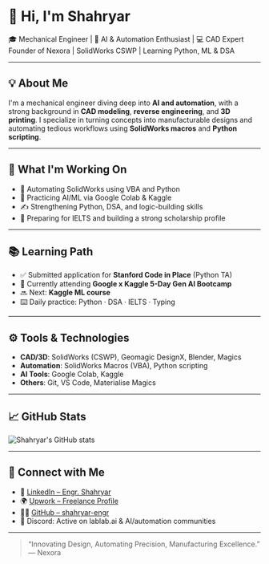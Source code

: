 # 👋 Hi, I'm Shahryar

🎓 Mechanical Engineer | 🤖 AI & Automation Enthusiast | 💻 CAD Expert  
Founder of Nexora | SolidWorks CSWP | Learning Python, ML & DSA

---

## 💡 About Me

I'm a mechanical engineer diving deep into **AI and automation**, with a strong background in **CAD modeling**, **reverse engineering**, and **3D printing**. I specialize in turning concepts into manufacturable designs and automating tedious workflows using **SolidWorks macros** and **Python scripting**.

---

## 🧠 What I'm Working On

- 🧪 Automating SolidWorks using VBA and Python
- 🤖 Practicing AI/ML via Google Colab & Kaggle
- ✍️ Strengthening Python, DSA, and logic-building skills
- 📢 Preparing for IELTS and building a strong scholarship profile

---

## 📚 Learning Path

- ✅ Submitted application for **Stanford Code in Place** (Python TA)
- 📅 Currently attending **Google x Kaggle 5-Day Gen AI Bootcamp**
- 🔜 Next: **Kaggle ML course**
- ⌨️ Daily practice: Python · DSA · IELTS · Typing

---

## ⚙️ Tools & Technologies

- **CAD/3D**: SolidWorks (CSWP), Geomagic DesignX, Blender, Magics
- **Automation**: SolidWorks Macros (VBA), Python scripting
- **AI Tools**: Google Colab, Kaggle
- **Others**: Git, VS Code, Materialise Magics

---

## 📈 GitHub Stats

![Shahryar's GitHub stats](https://github-readme-stats.vercel.app/api?username=shahryar-engr&show_icons=true&theme=default)

---

## 🤝 Connect with Me

- 🔗 [LinkedIn – Engr. Shahryar](https://www.linkedin.com/in/engr-shahryar/)
- 🌍 [Upwork – Freelance Profile](https://www.upwork.com/freelancers/~018a4604572b7b2844)
- 🧑‍💻 [GitHub – shahryar-engr](https://github.com/shahryar-engr)
- 💬 Discord: Active on lablab.ai & AI/automation communities

---

> “Innovating Design, Automating Precision, Manufacturing Excellence.” — Nexora
